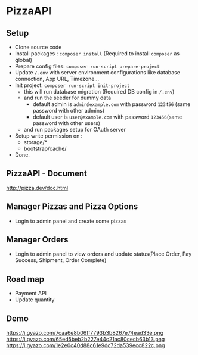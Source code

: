 PizzaAPI
=======================

## Setup
- Clone source code
- Install packages : `composer install` (Required to install `composer` as global)
- Prepare config files: `composer run-script prepare-project`
- Update `/.env` with server environment configurations like database connection, App URL, Timezone...
- Init project: `composer run-script init-project`
    - this will run database migration (Required DB config in `/.env`)
    - and run the seeder for dummy data
        - default admin is `admin@example.com` with password `123456` (same password with other admins)
        - default user is `user@example.com` with password `123456`(same password with other users)
    - and run packages setup for OAuth server
- Setup write permission on :
    - storage/*
    - bootstrap/cache/
- Done.

## PizzaAPI - Document

http://pizza.dev/doc.html

## Manager Pizzas and Pizza Options
- Login to admin panel and create some pizzas

## Manager Orders
- Login to admin panel to view orders and update status(Place Order, Pay Success, Shipment, Order Complete)

## Road map
- Payment API
- Update quantity

## Demo
https://i.gyazo.com/7caa6e8b06ff7793b3b8267e74ead33e.png
https://i.gyazo.com/65ed5beb2b227e44c21ac80cecb63b13.png
https://i.gyazo.com/1e2e0c40d88c61e9dc72da539ecc822c.png

